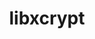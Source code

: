 ---
title: "libxcrypt"
layout: cache
categories: [package, develop-2023-10-15]
meta: {"versions": ["4.4.35"], "compilers": ["apple-clang@=14.0.0", "cce@=15.0.1", "gcc@=11.1.0", "gcc@=11.3.0", "gcc@=11.4.0", "gcc@=12.1.0", "gcc@=7.3.1", "gcc@=7.5.0", "gcc@=9.4.0", "oneapi@=2023.2.1"], "oss": ["amzn2", "rhel8", "ubuntu18.04", "ubuntu20.04", "ubuntu22.04", "ventura"], "platforms": ["darwin", "linux"], "targets": ["aarch64", "neoverse_n1", "neoverse_v1", "ppc64le", "x86_64_v3", "zen4"], "stacks": ["aws-isc", "aws-isc-aarch64", "build_systems", "data-vis-sdk", "e4s", "e4s-cray-rhel", "e4s-neoverse_v1", "e4s-oneapi", "e4s-power", "e4s-rocm-external", "gpu-tests", "ml-darwin-aarch64-mps", "ml-linux-x86_64-cpu", "ml-linux-x86_64-cuda", "ml-linux-x86_64-rocm", "radiuss", "radiuss-aws", "radiuss-aws-aarch64", "root", "tutorial"], "num_specs": 13, "num_specs_by_stack": {"root": 13, "ml-darwin-aarch64-mps": 1, "aws-isc-aarch64": 2, "radiuss-aws-aarch64": 2, "radiuss-aws": 1, "aws-isc": 1, "e4s-cray-rhel": 1, "radiuss": 1, "build_systems": 1, "e4s-neoverse_v1": 1, "e4s-power": 1, "gpu-tests": 1, "data-vis-sdk": 1, "e4s": 1, "e4s-rocm-external": 1, "e4s-oneapi": 1, "ml-linux-x86_64-rocm": 1, "tutorial": 2, "ml-linux-x86_64-cpu": 1, "ml-linux-x86_64-cuda": 1}}
spec_details: [{"hash": "qjhrdauaxij4ribvuoqbow5pz3zo3efx", "compiler": "apple-clang@=14.0.0", "versions": ["4.4.35"], "os": "ventura", "platform": "darwin", "target": "aarch64", "variants": ["build_system=autotools", "~obsolete_api", "patches=4885da3"], "stacks": ["root", "ml-darwin-aarch64-mps"], "size": "-", "tarball": "https://binaries.spack.io/releases/develop-2023-10-15/build_cache/darwin-ventura-aarch64/apple-clang-14.0.0/libxcrypt-4.4.35/darwin-ventura-aarch64-apple-clang-14.0.0-libxcrypt-4.4.35-qjhrdauaxij4ribvuoqbow5pz3zo3efx.spack"}, {"hash": "oz45ldxzzdq34prcm7u7o3wimb3nltla", "compiler": "gcc@=7.3.1", "versions": ["4.4.35"], "os": "amzn2", "platform": "linux", "target": "aarch64", "variants": ["build_system=autotools", "~obsolete_api", "patches=4885da3"], "stacks": ["root", "aws-isc-aarch64", "radiuss-aws-aarch64"], "size": "-", "tarball": "https://binaries.spack.io/releases/develop-2023-10-15/build_cache/linux-amzn2-aarch64/gcc-7.3.1/libxcrypt-4.4.35/linux-amzn2-aarch64-gcc-7.3.1-libxcrypt-4.4.35-oz45ldxzzdq34prcm7u7o3wimb3nltla.spack"}, {"hash": "umgroyczkfylsdum6ondrriscsuelioo", "compiler": "gcc@=7.3.1", "versions": ["4.4.35"], "os": "amzn2", "platform": "linux", "target": "neoverse_n1", "variants": ["build_system=autotools", "~obsolete_api", "patches=4885da3"], "stacks": ["root", "aws-isc-aarch64", "radiuss-aws-aarch64"], "size": "-", "tarball": "https://binaries.spack.io/releases/develop-2023-10-15/build_cache/linux-amzn2-neoverse_n1/gcc-7.3.1/libxcrypt-4.4.35/linux-amzn2-neoverse_n1-gcc-7.3.1-libxcrypt-4.4.35-umgroyczkfylsdum6ondrriscsuelioo.spack"}, {"hash": "yhgbwcpclyanlm2lxbycmgmsgeipww3z", "compiler": "gcc@=7.3.1", "versions": ["4.4.35"], "os": "amzn2", "platform": "linux", "target": "x86_64_v3", "variants": ["build_system=autotools", "~obsolete_api", "patches=4885da3"], "stacks": ["root", "radiuss-aws", "aws-isc"], "size": "-", "tarball": "https://binaries.spack.io/releases/develop-2023-10-15/build_cache/linux-amzn2-x86_64_v3/gcc-7.3.1/libxcrypt-4.4.35/linux-amzn2-x86_64_v3-gcc-7.3.1-libxcrypt-4.4.35-yhgbwcpclyanlm2lxbycmgmsgeipww3z.spack"}, {"hash": "mjwy7f7nqqpbfcrfmlfgfniax7i2o5if", "compiler": "cce@=15.0.1", "versions": ["4.4.35"], "os": "rhel8", "platform": "linux", "target": "zen4", "variants": ["build_system=autotools", "~obsolete_api", "patches=4885da3"], "stacks": ["root", "e4s-cray-rhel"], "size": "-", "tarball": "https://binaries.spack.io/releases/develop-2023-10-15/build_cache/linux-rhel8-zen4/cce-15.0.1/libxcrypt-4.4.35/linux-rhel8-zen4-cce-15.0.1-libxcrypt-4.4.35-mjwy7f7nqqpbfcrfmlfgfniax7i2o5if.spack"}, {"hash": "wl2hmxq5z3yerrl4biuuy2iayal2fpbk", "compiler": "gcc@=7.5.0", "versions": ["4.4.35"], "os": "ubuntu18.04", "platform": "linux", "target": "x86_64_v3", "variants": ["build_system=autotools", "~obsolete_api", "patches=4885da3"], "stacks": ["root", "radiuss", "build_systems"], "size": "-", "tarball": "https://binaries.spack.io/releases/develop-2023-10-15/build_cache/linux-ubuntu18.04-x86_64_v3/gcc-7.5.0/libxcrypt-4.4.35/linux-ubuntu18.04-x86_64_v3-gcc-7.5.0-libxcrypt-4.4.35-wl2hmxq5z3yerrl4biuuy2iayal2fpbk.spack"}, {"hash": "376zepev4fbjm3flpcttuky4vhrmlohw", "compiler": "gcc@=11.4.0", "versions": ["4.4.35"], "os": "ubuntu20.04", "platform": "linux", "target": "neoverse_v1", "variants": ["build_system=autotools", "~obsolete_api", "patches=4885da3"], "stacks": ["root", "e4s-neoverse_v1"], "size": "-", "tarball": "https://binaries.spack.io/releases/develop-2023-10-15/build_cache/linux-ubuntu20.04-neoverse_v1/gcc-11.4.0/libxcrypt-4.4.35/linux-ubuntu20.04-neoverse_v1-gcc-11.4.0-libxcrypt-4.4.35-376zepev4fbjm3flpcttuky4vhrmlohw.spack"}, {"hash": "zfooeq63bpdq66lsiy2dfskxthqiqbo4", "compiler": "gcc@=9.4.0", "versions": ["4.4.35"], "os": "ubuntu20.04", "platform": "linux", "target": "ppc64le", "variants": ["build_system=autotools", "~obsolete_api", "patches=4885da3"], "stacks": ["root", "e4s-power"], "size": "-", "tarball": "https://binaries.spack.io/releases/develop-2023-10-15/build_cache/linux-ubuntu20.04-ppc64le/gcc-9.4.0/libxcrypt-4.4.35/linux-ubuntu20.04-ppc64le-gcc-9.4.0-libxcrypt-4.4.35-zfooeq63bpdq66lsiy2dfskxthqiqbo4.spack"}, {"hash": "f5qqmwovgfiszhudyovxuiklfh5s356j", "compiler": "gcc@=11.1.0", "versions": ["4.4.35"], "os": "ubuntu20.04", "platform": "linux", "target": "x86_64_v3", "variants": ["build_system=autotools", "~obsolete_api", "patches=4885da3"], "stacks": ["root", "gpu-tests", "data-vis-sdk"], "size": "-", "tarball": "https://binaries.spack.io/releases/develop-2023-10-15/build_cache/linux-ubuntu20.04-x86_64_v3/gcc-11.1.0/libxcrypt-4.4.35/linux-ubuntu20.04-x86_64_v3-gcc-11.1.0-libxcrypt-4.4.35-f5qqmwovgfiszhudyovxuiklfh5s356j.spack"}, {"hash": "lu5hko42hx4qerrcqqaq6eruapv5thfn", "compiler": "gcc@=11.4.0", "versions": ["4.4.35"], "os": "ubuntu20.04", "platform": "linux", "target": "x86_64_v3", "variants": ["build_system=autotools", "~obsolete_api", "patches=4885da3"], "stacks": ["root", "e4s", "e4s-rocm-external"], "size": "-", "tarball": "https://binaries.spack.io/releases/develop-2023-10-15/build_cache/linux-ubuntu20.04-x86_64_v3/gcc-11.4.0/libxcrypt-4.4.35/linux-ubuntu20.04-x86_64_v3-gcc-11.4.0-libxcrypt-4.4.35-lu5hko42hx4qerrcqqaq6eruapv5thfn.spack"}, {"hash": "wpmfmqrcd75bvzskgq4xgbgdbvf6r2iw", "compiler": "oneapi@=2023.2.1", "versions": ["4.4.35"], "os": "ubuntu20.04", "platform": "linux", "target": "x86_64_v3", "variants": ["build_system=autotools", "~obsolete_api", "patches=4885da3"], "stacks": ["root", "e4s-oneapi"], "size": "-", "tarball": "https://binaries.spack.io/releases/develop-2023-10-15/build_cache/linux-ubuntu20.04-x86_64_v3/oneapi-2023.2.1/libxcrypt-4.4.35/linux-ubuntu20.04-x86_64_v3-oneapi-2023.2.1-libxcrypt-4.4.35-wpmfmqrcd75bvzskgq4xgbgdbvf6r2iw.spack"}, {"hash": "fyyoprhlpaqd7264r6aepyeo7btzeyu7", "compiler": "gcc@=11.3.0", "versions": ["4.4.35"], "os": "ubuntu22.04", "platform": "linux", "target": "x86_64_v3", "variants": ["build_system=autotools", "~obsolete_api", "patches=4885da3"], "stacks": ["ml-linux-x86_64-rocm", "root", "tutorial", "ml-linux-x86_64-cpu", "ml-linux-x86_64-cuda"], "size": "-", "tarball": "https://binaries.spack.io/releases/develop-2023-10-15/build_cache/linux-ubuntu22.04-x86_64_v3/gcc-11.3.0/libxcrypt-4.4.35/linux-ubuntu22.04-x86_64_v3-gcc-11.3.0-libxcrypt-4.4.35-fyyoprhlpaqd7264r6aepyeo7btzeyu7.spack"}, {"hash": "javpghk4onjvqlr6yq4gnntyzd7plgqw", "compiler": "gcc@=12.1.0", "versions": ["4.4.35"], "os": "ubuntu22.04", "platform": "linux", "target": "x86_64_v3", "variants": ["build_system=autotools", "~obsolete_api", "patches=4885da3"], "stacks": ["tutorial", "root"], "size": "-", "tarball": "https://binaries.spack.io/releases/develop-2023-10-15/build_cache/linux-ubuntu22.04-x86_64_v3/gcc-12.1.0/libxcrypt-4.4.35/linux-ubuntu22.04-x86_64_v3-gcc-12.1.0-libxcrypt-4.4.35-javpghk4onjvqlr6yq4gnntyzd7plgqw.spack"}]
---